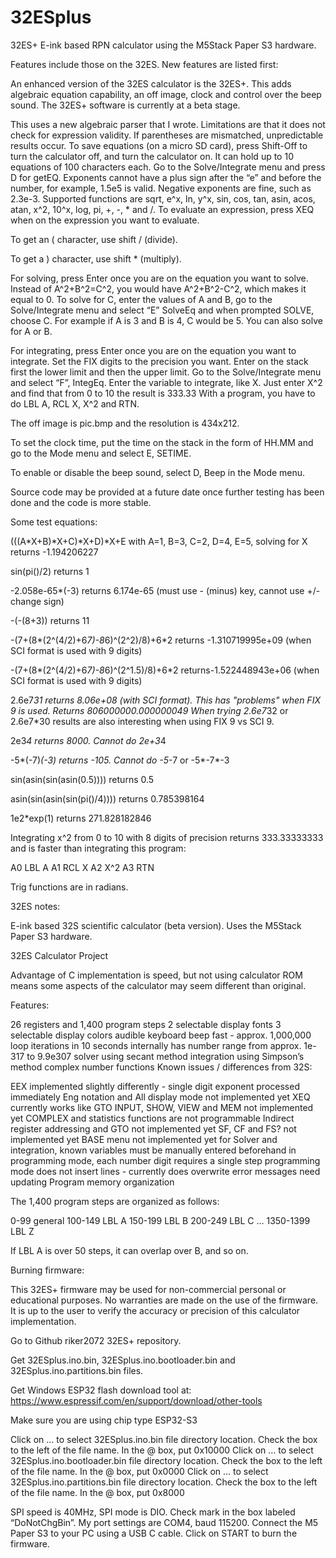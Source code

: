 # 32ESplus
32ES+ E-ink based RPN calculator using the M5Stack Paper S3 hardware.

Features include those on the 32ES.  New features are listed first:

An enhanced version of the 32ES calculator is the 32ES+.  This adds algebraic equation capability, an off image, clock and control over the beep sound.  The 32ES+ software is currently at a beta stage.

This uses a new algebraic parser that I wrote.  Limitations are that it does not check for expression validity.  If parentheses are mismatched, unpredictable results occur.
To save equations (on a micro SD card), press Shift-Off to turn the calculator off, and turn the calculator on.  It can hold up to 10 equations of 100 characters each.  Go to the Solve/Integrate menu and press D for getEQ.  Exponents cannot have a plus sign after the “e” and before the number, for example, 1.5e5 is valid.  Negative exponents are fine, such as 2.3e-3.  Supported functions are sqrt, e^x, ln, y^x, sin, cos, tan, asin, acos, atan, x^2, 10^x, log, pi, +, -, * and /.  To evaluate an expression, press XEQ when on the expression you want to evaluate.

To get an ( character, use shift / (divide).

To get a ) character, use shift * (multiply).

For solving, press Enter once you are on the equation you want to solve.  Instead of A^2+B^2=C^2, you would have A^2+B^2-C^2, which makes it equal to 0.  To solve for C, enter the values of A and B, go to the Solve/Integrate menu and select “E” SolveEq and when prompted SOLVE, choose C.  For example if A is 3 and B is 4, C would be 5.  You can also solve for A or B.

For integrating, press Enter once you are on the equation you want to integrate.  Set the FIX digits to the precision you want.  Enter on the stack first the lower limit and then the upper limit.  Go to the Solve/Integrate menu and select “F”, IntegEq.  Enter the variable to integrate, like X.  Just enter X^2 and find that from 0 to 10 the result is 333.33  With a program, you have to do LBL A, RCL X, X^2 and RTN.

The off image is pic.bmp and the resolution is 434x212.

To set the clock time, put the time on the stack in the form of HH.MM and go to the Mode menu and select E, SETIME.

To enable or disable the beep sound, select D, Beep in the Mode menu.

Source code may be provided at a future date once further testing has been done and the code is more stable.

Some test equations:

(((A*X+B)*X+C)*X+D)*X+E with A=1, B=3, C=2, D=4, E=5, solving for X returns -1.194206227

sin(pi()/2) returns 1

-2.058e-65*(-3) returns 6.174e-65 (must use - (minus) key, cannot use +/- change sign)

-(-(8+3)) returns 11

-(7+(8*(2^(4/2)+6*7)-8*6)^(2^2)/8)+6*2 returns -1.310719995e+09 (when SCI format is used with 9 digits)

-(7+(8*(2^(4/2)+6*7)-8*6)^(2^1.5)/8)+6*2 returns-1.522448943e+06 (when SCI format is used with 9 digits)

2.6e7*31 returns 8.06e+08 (with SCI format).  This has "problems" when FIX 9 is used.  Returns 806000000.000000049
When trying 2.6e7*32 or 2.6e7*30 results are also interesting when using FIX 9 vs SCI 9.

2e3*4 returns 8000.  Cannot do 2e+3*4

-5*(-7)*(-3) returns -105.  Cannot do -5*-7 or -5*-7*-3

sin(asin(sin(asin(0.5)))) returns 0.5

asin(sin(asin(sin(pi()/4)))) returns 0.785398164

1e2*exp(1) returns 271.828182846

Integrating x^2 from 0 to 10 with 8 digits of precision returns 333.33333333 and is faster than integrating this program:

A0 LBL A
A1 RCL X
A2 X^2
A3 RTN

Trig functions are in radians.

32ES notes:

E-ink based 32S scientific calculator (beta version). Uses the M5Stack Paper S3 hardware.

32ES Calculator Project

Advantage of C implementation is speed, but not using calculator ROM means some aspects of the calculator may seem different than original.

Features:

26 registers and 1,400 program steps 2 selectable display fonts 3 selectable display colors audible keyboard beep fast - approx. 1,000,000 loop iterations in 10 seconds internally has number range from approx. 1e-317 to 9.9e307 solver using secant method integration using Simpson’s method complex number functions Known issues / differences from 32S:

EEX implemented slightly differently - single digit exponent processed immediately Eng notation and All display mode not implemented yet XEQ currently works like GTO INPUT, SHOW, VIEW and MEM not implemented yet COMPLEX and statistics functions are not programmable Indirect register addressing and GTO not implemented yet SF, CF and FS? not implemented yet BASE menu not implemented yet for Solver and integration, known variables must be manually entered beforehand in programming mode, each number digit requires a single step programming mode does not insert lines - currently does overwrite error messages need updating Program memory organization

The 1,400 program steps are organized as follows:

0-99 general 100-149 LBL A 150-199 LBL B 200-249 LBL C … 1350-1399 LBL Z

If LBL A is over 50 steps, it can overlap over B, and so on.

Burning firmware:

This 32ES+ firmware may be used for non-commercial personal or educational purposes. No warranties are made on the use of the firmware. It is up to the user to verify the accuracy or precision of this calculator implementation.

Go to Github riker2072 32ES+ repository.

Get 32ESplus.ino.bin, 32ESplus.ino.bootloader.bin and 32ESplus.ino.partitions.bin files.

Get Windows ESP32 flash download tool at: https://www.espressif.com/en/support/download/other-tools

Make sure you are using chip type ESP32-S3

Click on … to select 32ESplus.ino.bin file directory location. Check the box to the left of the file name. In the @ box, put 0x10000 Click on … to select 32ESplus.ino.bootloader.bin file directory location. Check the box to the left of the file name. In the @ box, put 0x0000 Click on … to select 32ESplus.ino.partitions.bin file directory location. Check the box to the left of the file name. In the @ box, put 0x8000

SPI speed is 40MHz, SPI mode is DIO. Check mark in the box labeled “DoNotChgBin”. My port settings are COM4, baud 115200. Connect the M5 Paper S3 to your PC using a USB C cable. Click on START to burn the firmware.

